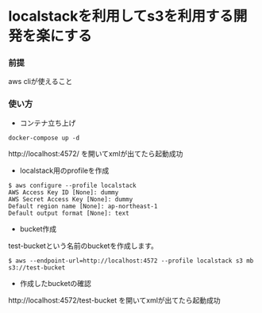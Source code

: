 # localstackを利用してs3を利用する開発を楽にする

### 前提
aws cliが使えること

### 使い方

- コンテナ立ち上げ

```
docker-compose up -d
```

http://localhost:4572/
を開いてxmlが出てたら起動成功


- localstack用のprofileを作成

```
$ aws configure --profile localstack
AWS Access Key ID [None]: dummy
AWS Secret Access Key [None]: dummy
Default region name [None]: ap-northeast-1
Default output format [None]: text
```

- bucket作成

test-bucketという名前のbucketを作成します。

```
$ aws --endpoint-url=http://localhost:4572 --profile localstack s3 mb s3://test-bucket
```

- 作成したbucketの確認

http://localhost:4572/test-bucket
を開いてxmlが出てたら起動成功